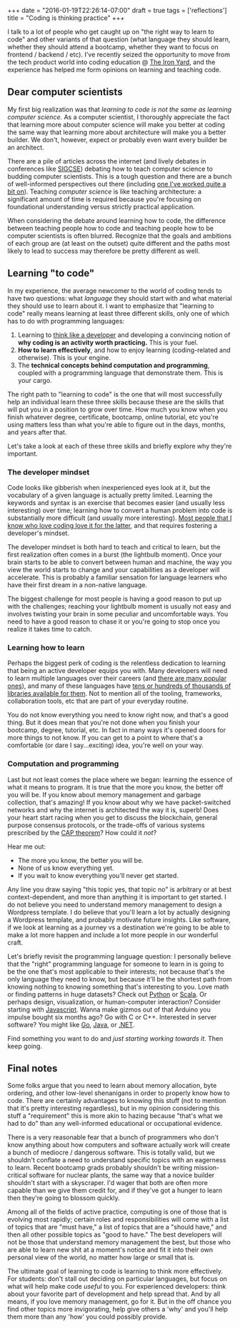 +++
date = "2016-01-19T22:26:14-07:00"
draft = true
tags = ['reflections']
title = "Coding is thinking practice"
+++

I talk to a lot of people who get caught up on "the right way to learn to code" and other variants of that question (what language they should learn, whether they should attend a bootcamp, whether they want to focus on frontend / backend / etc). I've recently seized the opportunity to move from the tech product world into coding education @ [The Iron Yard](http://theironyard.com/), and the experience has helped me form opinions on learning and teaching code.

## Dear computer scientists
My first big realization was that *learning to code is not the same as learning computer science.* As a computer scientist, I thoroughly appreciate the fact that learning more about computer science will make you better at coding the same way that learning more about architecture will make you a better builder. We don't, however, expect or probably even want every builder be an architect. 

There are a pile of articles across the internet (and lively debates in conferences like [SIGCSE](http://sigcse.org/sigcse/)) debating how to teach computer science to budding computer scientists. This is a tough question and there are a bunch of well-informed perspectives out there (including [one I've worked quite a bit on](http://cs10.org/)). Teaching *computer science* is like teaching architecture: a significant amount of time is required because you're focusing on foundational understanding versus strictly practical application.

When considering the debate around learning how to code, the difference between teaching people how to code and teaching people how to be computer scientists is often blurred. Recognize that the goals and ambitions of each group are (at least on the outset) quite different and the paths most likely to lead to success may therefore be pretty different as well.

## Learning "to code"
In my experience, the average newcomer to the world of coding tends to have two questions: what *language* they should start with and what material they should use to learn about it. I want to emphasize that "learning to code" really means learning at least three different skills, only one of which has to do with programming languages:

  1. Learning to [think like a developer](http://skillcrush.com/2014/06/26/the-developer-mindset/) and developing a convincing notion of **why coding is an activity worth practicing.** This is your fuel.
  2. **How to learn effectively**, and how to enjoy learning (coding-related and otherwise). This is your engine.
  3. The **technical concepts behind computation and programming**, coupled with a programming language that demonstrate them. This is your cargo.

The right path to "learning to code" is the one that will most successfully help an individual learn these three skills because these are the skills that will put you in a position to grow over time. How much you know when you finish whatever degree, certificate, bootcamp, online tutorial, etc you're using matters less than what you're able to figure out in the days, months, and years after that.

Let's take a look at each of these three skills and briefly explore why they're important.

### The developer mindset
Code looks like gibberish when inexperienced eyes look at it, but the vocabulary of a given language is actually pretty limited. Learning the keywords and syntax is an exercise that becomes easier (and usually less interesting) over time; learning how to convert a human problem into code is substantially more difficult (and usually more interesting). [Most people that I know who love coding love it for the latter](https://www.quora.com/Why-do-you-love-coding-so-much), and that requires fostering a developer's mindset.

The developer mindset is both hard to teach and critical to learn, but the first realization often comes in a burst (the lightbulb moment). Once your brain starts to be able to convert between human and machine, the way you view the world starts to change and your capabilities as a developer will accelerate. This is probably a familiar sensation for language learners who have their first dream in a non-native language.

The biggest challenge for most people is having a good reason to put up with the challenges; reaching your lightbulb moment is usually not easy and involves twisting your brain in some peculiar and uncomfortable ways. You need to have a good reason to chase it or you're going to stop once you realize it takes time to catch.

### Learning how to learn
Perhaps the biggest perk of coding is the relentless dedication to learning that being an active developer equips you with. Many developers will need to learn multiple languages over their careers (and [there are many popular ones](http://githut.info/)), and many of these languages have [tens or hundreds of thousands of libraries available for them](http://www.modulecounts.com/). Not to mention all of the tooling, frameworks,  collaboration tools, etc that are part of your everyday routine.

You do not know everything you need to know right now, and that's a good thing. But it does mean that you're not done when you finish your bootcamp, degree, tutorial, etc. In fact in many ways it's opened doors for more things to not know. If you can get to a point to where that's a comfortable (or dare I say...exciting) idea, you're well on your way.

### Computation and programming
Last but not least comes the place where we began: learning the essence of what it means to program. It is true that the more you know, the better off you will be. If you know about memory management and garbage collection, that's amazing! If you know about why we have packet-switched networks and why the internet is architected the way it is, superb! Does your heart start racing when you get to discuss the blockchain, general purpose consensus protocols, or the trade-offs of various systems prescribed by the [CAP theorem](https://en.wikipedia.org/wiki/CAP_theorem)? How could it *not*?

Hear me out:

  * The more you know, the better you will be.
  * None of us know everything yet.
  * If you wait to know everything you'll never get started.

Any line you draw saying "this topic yes, that topic no" is arbitrary or at best context-dependent, and more than anything it is important to get started. I do not believe you need to understand memory management to design a Wordpress template. I do believe that you'll learn a lot by actually designing a Wordpress template, and probably motivate future insights. Like software, if we look at learning as a journey vs a destination we're going to be able to make a lot more happen and include a lot more people in our wonderful craft.

Let's briefly revisit the programming language question: I personally believe that the "right" programming language for someone to learn in is going to be the one that's most applicable to their interests; not because that's the only language they need to know, but because it'll be the shortest path from knowing nothing to knowing something that's interesting to you. Love math or finding patterns in huge datasets? Check out [Python](https://www.python.org/) or [Scala](http://www.scala-lang.org/). Or perhaps design, visualization, or human-computer interaction? Consider starting with [Javascript](https://developer.mozilla.org/en-US/docs/Web/JavaScript). Wanna make gizmos out of that Arduino you impulse bought six months ago? Go with C or C++. Interested in server software? You might like [Go](https://golang.org/), [Java](https://www.java.com/en/), or [.NET](https://www.microsoft.com/net).

Find something you want to do and *just starting working towards it.* Then keep going.

## Final notes
Some folks argue that you need to learn about memory allocation, byte ordering, and other low-level shenanigans in order to properly know how to code. There are certainly advantages to knowing this stuff (not to mention that it's pretty interesting regardless), but in my opinion considering this stuff a "requirement" this is more akin to hazing because "that's what we had to do" than any well-informed educational or occupational evidence.

There is a very reasonable fear that a bunch of programmers who don't know anything about how computers and software actually work will create a bunch of mediocre / dangerous software. This is totally valid, but we shouldn't conflate a need to understand specific topics with an eagerness to learn. Recent bootcamp grads probably shouldn't be writing mission-critical software for nuclear plants, the same way that a novice builder shouldn't start with a skyscraper. I'd wager that both are often more capable than we give them credit for, and if they've got a hunger to learn then they're going to blossom quickly.

Among all of the fields of active practice, computing is one of those that is evolving most rapidly; certain roles and responsibilities will come with a list of topics that are "must have," a list of topics that are a "should have," and then all other possible topics as "good to have." The best developers will not be those that understand memory management the best, but those who are able to learn new shit at a moment's notice and fit it into their own personal view of the world, no matter how large or small that is.

The ultimate goal of learning to code is learning to think more effectively. For students: don't stall out deciding on particular languages, but focus on what will help make code *useful* to you. For experienced developers: think about your favorite part of development and help spread that. And by all means, if you love memory management, go for it. But in the off chance you find other topics more invigorating, help give others a 'why' and you'll help them more than any 'how' you could possibly provide.